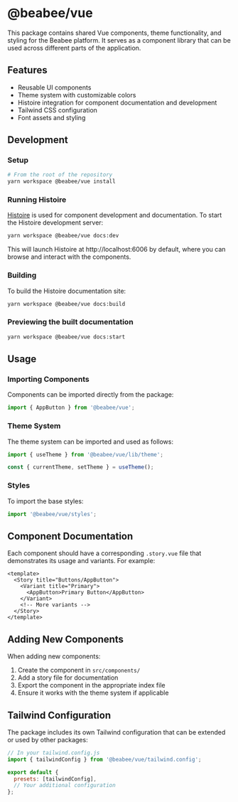 # @beabee/vue

This package contains shared Vue components, theme functionality, and styling for the Beabee platform. It serves as a component library that can be used across different parts of the application.

## Features

- Reusable UI components
- Theme system with customizable colors
- Histoire integration for component documentation and development
- Tailwind CSS configuration
- Font assets and styling

## Development

### Setup

```sh
# From the root of the repository
yarn workspace @beabee/vue install
```

### Running Histoire

[Histoire](https://histoire.dev/) is used for component development and documentation. To start the Histoire development server:

```sh
yarn workspace @beabee/vue docs:dev
```

This will launch Histoire at http://localhost:6006 by default, where you can browse and interact with the components.

### Building

To build the Histoire documentation site:

```sh
yarn workspace @beabee/vue docs:build
```

### Previewing the built documentation

```sh
yarn workspace @beabee/vue docs:start
```

## Usage

### Importing Components

Components can be imported directly from the package:

```ts
import { AppButton } from '@beabee/vue';
```

### Theme System

The theme system can be imported and used as follows:

```ts
import { useTheme } from '@beabee/vue/lib/theme';

const { currentTheme, setTheme } = useTheme();
```

### Styles

To import the base styles:

```ts
import '@beabee/vue/styles';
```

## Component Documentation

Each component should have a corresponding `.story.vue` file that demonstrates its usage and variants. For example:

```vue
<template>
  <Story title="Buttons/AppButton">
    <Variant title="Primary">
      <AppButton>Primary Button</AppButton>
    </Variant>
    <!-- More variants -->
  </Story>
</template>
```

## Adding New Components

When adding new components:

1. Create the component in `src/components/`
2. Add a story file for documentation
3. Export the component in the appropriate index file
4. Ensure it works with the theme system if applicable

## Tailwind Configuration

The package includes its own Tailwind configuration that can be extended or used by other packages:

```js
// In your tailwind.config.js
import { tailwindConfig } from '@beabee/vue/tailwind.config';

export default {
  presets: [tailwindConfig],
  // Your additional configuration
};
```
